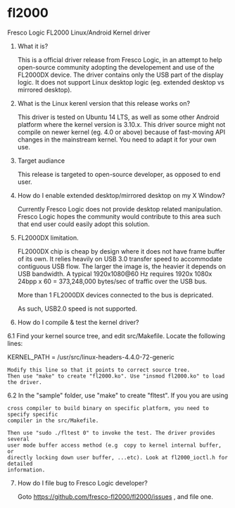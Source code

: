 # fl2000
Fresco Logic FL2000 Linux/Android Kernel driver

1. What it is?

    This is a official driver release from Fresco Logic, in an attempt to help
    open-source community adopting the developement and use of the FL2000DX device.
    The driver contains only the USB part of the display logic. It does not support
    Linux desktop logic (eg. extended desktop vs mirrored desktop).

2. What is the Linux kerenl version that this release works on?

    This driver is tested on Ubuntu 14 LTS, as well as some other Android platform
    where the kernel version is 3.10.x.  This driver source might not compile on
    newer kernel (eg. 4.0 or above) because of fast-moving API changes in the
    mainstream kernel. You need to adapt it for your own use.

3. Target audiance

    This release is targeted to open-source developer, as opposed to end user.

4. How do I enable extended desktop/mirrored desktop on my X Window?

    Currently Fresco Logic does not provide desktop related manipulation.
    Fresco Logic hopes the community would contribute to this area such that end
    user could easily adopt this solution.

5. FL2000DX limitation.

    FL2000DX chip is cheap by design where it does not have frame buffer of its
    own. It relies heavily on USB 3.0 transfer speed to accommodate contiguous
    USB flow. The larger the image is, the heavier it depends on USB bandwidth.
    A typical 1920x1080@60 Hz requires 1920x 1080x 24bpp x 60 = 373,248,000 bytes/sec
    of traffic over the USB bus.

    More than 1 FL2000DX devices connected to the bus is depricated.

    As such, USB2.0 speed is not supported.

6.  How do I compile & test the kernel driver?

6.1 Find your kernel source tree, and edit src/Makefile. Locate the following lines:

KERNEL_PATH = /usr/src/linux-headers-4.4.0-72-generic

    Modify this line so that it points to correct source tree.
    Then use "make" to create "fl2000.ko". Use "insmod fl2000.ko" to load the driver.

6.2 In the "sample" folder, use "make" to create "fltest". If you you are using

    cross compiler to build binary on specific platform, you need to specify specific
    compiler in the src/Makefile.

    Then use "sudo ./fltest 0" to invoke the test. The driver provides several
    user mode buffer access method (e.g  copy to kernel internal buffer, or
    directly locking down user buffer, ...etc). Look at fl2000_ioctl.h for detailed
    information.

7.  How do I file bug to Fresco Logic developer?

    Goto https://github.com/fresco-fl2000/fl2000/issues , and file one.




